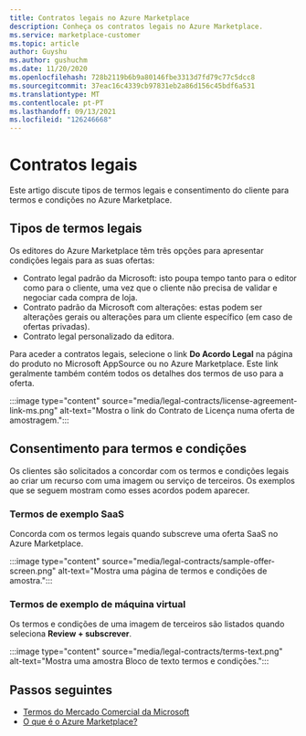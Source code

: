 ```yaml
---
title: Contratos legais no Azure Marketplace
description: Conheça os contratos legais no Azure Marketplace.
ms.service: marketplace-customer
ms.topic: article
author: Guyshu
ms.author: gushuchm
ms.date: 11/20/2020
ms.openlocfilehash: 728b2119b6b9a80146fbe3313d7fd79c77c5dcc8
ms.sourcegitcommit: 37eac16c4339cb97831eb2a86d156c45bdf6a531
ms.translationtype: MT
ms.contentlocale: pt-PT
ms.lasthandoff: 09/13/2021
ms.locfileid: "126246668"
---
```

# <a name="legal-contracts"></a>Contratos legais

Este artigo discute tipos de termos legais e consentimento do cliente para termos e condições no Azure Marketplace.

## <a name="types-of-legal-terms"></a>Tipos de termos legais

Os editores do Azure Marketplace têm três opções para apresentar condições legais para as suas ofertas:

- Contrato legal padrão da Microsoft: isto poupa tempo tanto para o editor como para o cliente, uma vez que o cliente não precisa de validar e negociar cada compra de loja.
- Contrato padrão da Microsoft com alterações: estas podem ser alterações gerais ou alterações para um cliente específico (em caso de ofertas privadas).
- Contrato legal personalizado da editora.

Para aceder a contratos legais, selecione o link **Do Acordo Legal** na página do produto no Microsoft AppSource ou no Azure Marketplace. Este link geralmente também contém todos os detalhes dos termos de uso para a oferta.

:::image type="content" source="media/legal-contracts/license-agreement-link-ms.png" alt-text="Mostra o link do Contrato de Licença numa oferta de amostragem.":::

## <a name="consenting-to-terms-and-conditions"></a>Consentimento para termos e condições

Os clientes são solicitados a concordar com os termos e condições legais ao criar um recurso com uma imagem ou serviço de terceiros. Os exemplos que se seguem mostram como esses acordos podem aparecer.

### <a name="saas-example-terms"></a>Termos de exemplo SaaS

Concorda com os termos legais quando subscreve uma oferta SaaS no Azure Marketplace.

:::image type="content" source="media/legal-contracts/sample-offer-screen.png" alt-text="Mostra uma página de termos e condições de amostra.":::

### <a name="virtual-machine-example-terms"></a>Termos de exemplo de máquina virtual

Os termos e condições de uma imagem de terceiros são listados quando seleciona **Review + subscrever**.

:::image type="content" source="media/legal-contracts/terms-text.png" alt-text="Mostra uma amostra Bloco de texto termos e condições.":::

## <a name="next-steps"></a>Passos seguintes

- [Termos do Mercado Comercial da Microsoft](https://azure.microsoft.com/support/legal/marketplace-terms/)
- [O que é o Azure Marketplace?](azure-marketplace-overview.md) 
